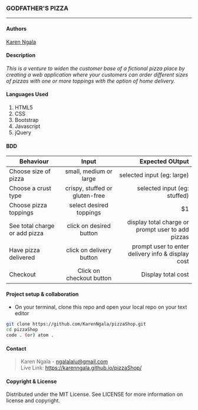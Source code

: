 ### **GODFATHER'S PIZZA**
****
#### Authors
[Karen Ngala](https://github.com/KarenNgala)

#### **Description**
*This is a venture to widen the customer base of a fictional pizza place by creating a web application where your customers can order different sizes of pizzas with one or more toppings with the option of home delivery.*

#### **Languages Used**
1. HTML5 
2. CSS
3. Bootstrap
4. Javascript
5. jQuery

#### **BDD**
| Behaviour            | Input                | Expected OUtput  |
| ---------------------|:--------------------:| ----------------:|
| Choose size of pizza | small, medium or large | selected input (eg: large) |
| Choose a crust type  | crispy, stuffed or gluten-free |  selected input (eg: stuffed) |
| Choose pizza toppings| select desired toppings |    $1 |
| See total charge or add pizza | click on desired button | display total charge or prompt user to add pizzas |
| Have pizza delivered | click on delivery button | prompt user to enter delivery info & display cost |
| Checkout | Click on checkout button | Display total cost |


#### **Project setup & collaboration**
* On your terminal, clone this repo and open your local repo on your text editor
```sh
git clone https://github.com/KarenNgala/pizzaShop.git
cd pizzaShop
code . (or) atom .
```

#### **Contact**
>Karen Ngala - ngalalalu@gmail.com <br>
>Live Link: https://karenngala.github.io/pizzaShop/

#### **Copyright & License**
Distributed under the MIT License. See LICENSE for more information on license and copyright. 